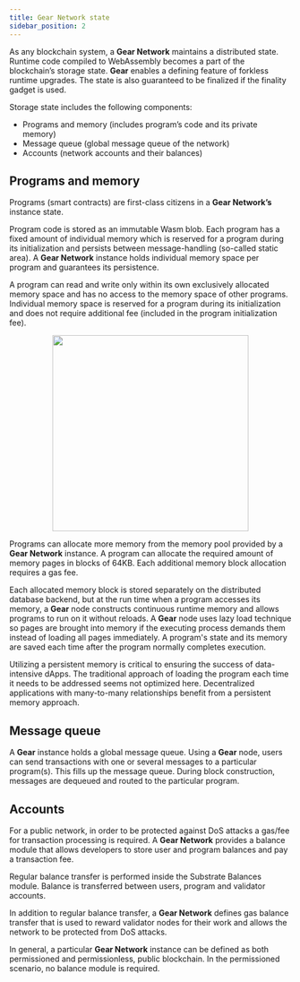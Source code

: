 ```yaml
---
title: Gear Network state
sidebar_position: 2
---
```


As any blockchain system, a **Gear Network** maintains a distributed state. Runtime code compiled to WebAssembly becomes a part of the blockchain’s storage state. **Gear** enables a defining feature of forkless runtime upgrades. The state is also guaranteed to be finalized if the finality gadget is used.

Storage state includes the following components:
- Programs and memory (includes program’s code and its private memory)
- Message queue (global message queue of the network)
- Accounts (network accounts and their balances)

## Programs and memory

Programs (smart contracts) are first-class citizens in a **Gear Network’s** instance state.

Program code is stored as an immutable Wasm blob. Each program has a fixed amount of individual memory which is reserved for a program during its initialization and persists between message-handling (so-called static area). A **Gear Network** instance holds individual memory space per program and guarantees its persistence.

A program can read and write only within its own exclusively allocated memory space and has no access to the memory space of other programs. Individual memory space is reserved for a program during its initialization and does not require additional fee (included in the program initialization fee).

<center><img src="../img/memory.jpg" width="350" /></center>

Programs can allocate more memory from the memory pool provided by a **Gear Network** instance. A program can allocate the required amount of memory pages in blocks of 64KB. Each additional memory block allocation requires a gas fee.

Each allocated memory block is stored separately on the distributed database backend, but at the run time when a program accesses its memory, a **Gear** node constructs continuous runtime memory and allows programs to run on it without reloads. A **Gear** node uses lazy load technique so pages are brought into memory if the executing process demands them instead of loading all pages immediately. A program's state and its memory are saved each time after the program normally completes execution.

Utilizing a persistent memory is critical to ensuring the success of data-intensive dApps. The traditional approach of loading the program each time it needs to be addressed seems not optimized here. Decentralized applications with many-to-many relationships benefit from a persistent memory approach.

## Message queue

A **Gear** instance holds a global message queue. Using a **Gear** node, users can send transactions with one or several messages to a particular program(s). This fills up the message queue. During block construction, messages are dequeued and routed to the particular program.

## Accounts

For a public network, in order to be protected against DoS attacks a gas/fee for transaction processing is required. A **Gear Network** provides a balance module that allows developers to store user and program balances and pay a transaction fee.

Regular balance transfer is performed inside the Substrate Balances module. Balance is transferred between users, program and validator accounts.

In addition to regular balance transfer, a **Gear Network** defines gas balance transfer that is used to reward validator nodes for their work and allows the network to be protected from DoS attacks.

In general, a particular **Gear Network** instance can be defined as both permissioned and permissionless, public blockchain. In the permissioned scenario, no balance module is required.
